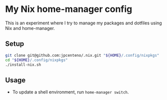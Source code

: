 My Nix home-manager config
==========================

This is an experiment where I try to manage my packages and dotfiles using Nix
and home-manager.

## Setup

```sh
git clone git@github.com:jpcenteno/.nix.git "${HOME}/.config/nixpkgs"
cd "${HOME}/.config/nixpkgs"
./install-nix.sh
```

## Usage

- To update a shell environment, run `home-manager switch`.

